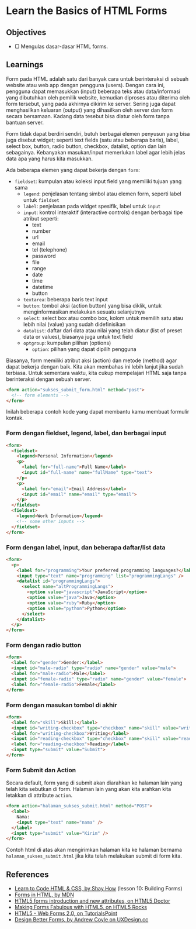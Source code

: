 # Learn the Basics of HTML Forms

## Objectives

- ▢ Mengulas dasar-dasar HTML forms.

## Learnings

Form pada HTML adalah satu dari banyak cara untuk berinteraksi di sebuah website atau web app dengan pengguna (users). Dengan cara ini, pengguna dapat memasukkan (input) beberapa teks atau data/informasi yang dibutuhkan oleh pemilik website, kemudian diproses atau diterima oleh form tersebut, yang pada akhirnya dikirim ke server. Sering juga dapat menghasilkan keluaran (output) yang dihasilkan oleh server dan form secara bersamaan. Kadang data tesebut bisa diatur oleh form tanpa bantuan server.

Form tidak dapat berdiri sendiri, butuh berbagai elemen penyusun yang bisa juga disebut widget; seperti text fields (satu atau beberapa baris), label, select box, button, radio button, checkbox, datalist, option dan lain sebagainya. Kebanyakan masukan/input memerlukan label agar lebih jelas data apa yang harus kita masukkan.

Ada beberapa elemen yang dapat bekerja dengan `form`:

- `fieldset`: kumpulan atau koleksi input field yang memiliki tujuan yang sama
  - `legend`: penjelasan tentang simbol atau elemen form, seperti label untuk `fieldset`
  - `label`: penjelasan pada widget spesifik, label untuk `input`
  - `input`: kontrol interaktif (interactive controls) dengan berbagai tipe atribut seperti:
    - text
    - number
    - url
    - email
    - tel (telephone)
    - password
    - file
    - range
    - date
    - time
    - datetime
    - button
  - `textarea`: beberapa baris text input
  - `button`: tombol aksi (action button) yang bisa diklik, untuk menginformasikan melakukan sesuatu selanjutnya
  - `select`: select box atau combo box, kolom untuk memilih satu atau lebih nilai (value) yang sudah didefinisikan
  - `datalist`: daftar dari data atau nilai yang telah diatur (list of preset data or values), biasanya juga untuk text field
  - `optgroup`: kumpulan pilihan (options)
    - `option`: pilihan yang dapat dipilih pengguna

Biasanya, form memiliki atribut aksi (action) dan metode (method) agar dapat bekerja dengan baik. Kita akan membahas ini lebih lanjut jika sudah terbiasa. Untuk sementara waktu, kita cukup mempelajari HTML saja tanpa berinteraksi dengan sebuah server.

```html
<form action="sukses_submit_form.html" method="post">
  <!-- form elements -->
</form>
```

Inilah beberapa contoh kode yang dapat membantu kamu membuat formulir kontak.

### Form dengan fieldset, legend, label, dan berbagai input

```html
<form>
  <fieldset>
    <legend>Personal Information</legend>
    <p>
      <label for="full-name">Full Name</label>
      <input id="full-name" name="fullName" type="text">
    </p>
    <p>
      <label for="email">Email Address</label>
      <input id="email" name="email" type="email">
    </p>
  </fieldset>
  <fieldset>
    <legend>Work Information</legend>
    <!-- some other inputs -->
  </fieldset>
</form>
```

### Form dengan label, input, dan beberapa daftar/list data

```html
<form>
  <p>
    <label for="programming">Your preferred programming languages?</label>
    <input type="text" name="programming" list="programmingLangs" />
    <datalist id="programmingLangs">
      <select name="altProgrammingLangs">
        <option value="javascript">JavaScript</option>
        <option value="java">Java</option>
        <option value="ruby">Ruby</option>
        <option value="python">Python</option>
      </select>
    </datalist>
  </p>
</form>
```

### Form dengan radio button

```html
<form>
  <label for="gender">Gender:</label>
  <input id="male-radio" type="radio" name="gender" value="male">
  <label for="male-radio">Male</label>
  <input id="female-radio" type="radio" name="gender" value="female">
  <label for="female-radio">Female</label>
</form>
```

### Form dengan masukan tombol di akhir

```html
<form>
  <label for="skill">Skill:</label>
  <input id="writing-checkbox" type="checkbox" name="skill" value="writing">
  <label for="writing-checkbox">Writing</label>
  <input id="reading-checkbox" type="checkbox" name="skill" value="reading">
  <label for="reading-checkbox">Reading</label>
  <input type="submit" value="Submit">
</form>
```

### Form Submit dan Action

Secara default, form yang di submit akan diarahkan ke halaman lain yang telah kita sebutkan di form.
Halaman lain yang akan kita arahkan kita letakkan di attribute `action`.

```html
<form action="halaman_sukses_submit.html" method="POST">
  <label>
    Nama:
    <input type="text" name="nama" />
  </label>
  <input type="submit" value="Kirim" />
</form>
```

Contoh html di atas akan mengirimkan halaman kita ke halaman bernama `halaman_sukses_submit.html` jika kita telah melakukan submit di form kita.

## References

- [Learn to Code HTML & CSS, by Shay How](http://learn.shayhowe.com/html-css/building-forms) (lesson 10: Building Forms)
- [Forms in HTML, by MDN](https://developer.mozilla.org/en-US/docs/Web/Guide/HTML/Forms_in_HTML)
- [HTML5 forms introduction and new attributes, on HTML5 Doctor](http://html5doctor.com/html5-forms-introduction-and-new-attributes)
- [Making Forms Fabulous with HTML5, on HTML5 Rocks](http://www.html5rocks.com/en/tutorials/forms/html5forms)
- [HTML5 - Web Forms 2.0, on TutorialsPoint](http://www.tutorialspoint.com/html5/html5_web_forms2.htm)
- [Design Better Forms, by Andrew Coyle on UXDesign.cc](https://uxdesign.cc/design-better-forms-96fadca0f49c)
